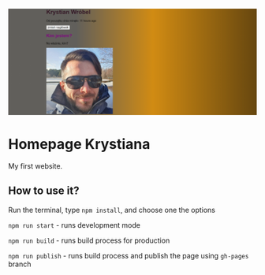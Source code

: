 ![cover](./gh/Cover.png)

# Homepage Krystiana

My first website.

## How to use it?

Run the terminal, type `npm install`, and choose one the options

`npm run start` - runs development mode

`npm run build` - runs build process for production

`npm run publish` - runs build process and publish the page using `gh-pages` branch


